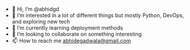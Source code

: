 - 👋 Hi, I’m @abhidgd
- 👀 I’m interested in a lot of different things but mostly Python, DevOps, and exploring new tech
- 🌱 I’m currently learning deployment methods
- 💞️ I’m looking to collaborate on something interesting
- 📫 How to reach me abhidegadwala@gmail.com

<!---
abhi-dgd/abhi-dgd is a ✨ special ✨ repository because its `README.md` (this file) appears on your GitHub profile.
You can click the Preview link to take a look at your changes.
--->
